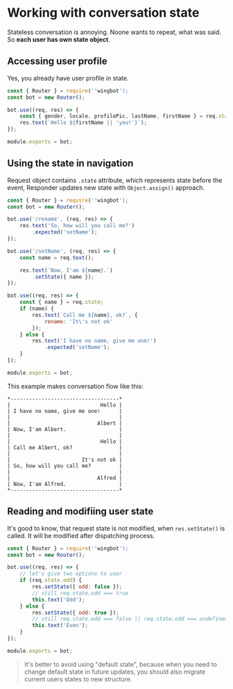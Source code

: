 # Working with conversation state

Stateless conversation is annoying. Noone wants to repeat, what was said. So **each user has own state object**.

## Accessing user profile

Yes, you already have user profile in state.

```javascript
const { Router } = require(''wingbot');
const bot = new Router();

bot.use((req, res) => {
    const { gender, locale, profilePic, lastName, firstName } = req.state.user;
    res.text(`Hello ${firstName || 'you!'}`);
});

module.exports = bot;
```

## Using the state in navigation

Request object contains `.state` attribute, which represents state before the event, Responder updates new state with `Object.assign()` approach.

```javascript
const { Router } = require(''wingbot');
const bot = new Router();

bot.use('/rename', (req, res) => {
    res.text('So, how will you call me?')
        .expected('setName');
});

bot.use('/setName', (req, res) => {
    const name = req.text();

    res.text(`Now, I'am ${name}.`)
        .setState({ name });
});

bot.use((req, res) => {
    const { name } = req.state;
    if (name) {
        res.text(`Call me ${name}, ok?`, {
            rename: 'It\'s not ok'
        });
    } else {
        res.text('I have no name, give me one!')
            .expected('setName');
    }
});

module.exports = bot;
```

This example makes conversation flow like this:

```
*-----------------------------------*
|                             Hello |
| I have no name, give me one!      |
|                                   |
|                            Albert |
| Now, I'am Albert.                 |
|                                   |
|                             Hello |
| Call me Albert, ok?               |
|                                   |
|                       It's not ok |
| So, how will you call me?         |
|                                   |
|                            Alfred |
| Now, I'am Alfred.                 |
*-----------------------------------*
```

## Reading and modifiing user state

It's good to know, that request state is not modified, when `res.setState()` is called. It will be modified after dispatching process.

```javascript
const { Router } = require(''wingbot');
const bot = new Router();

bot.use((req, res) => {
    // let's give two options to user
    if (req.state.odd) {
        res.setState({ odd: false });
        // still req.state.odd === true
        this.text('Odd');
    } else {
        res.setState({ odd: true });
        // still req.state.odd === false || req.state.odd === undefined
        this.text('Even');
    }
});

module.exports = bot;
```

> It's better to avoid using "default state", because when you need to change default state in future updates,
> you should also migrate current users states to new structure.
